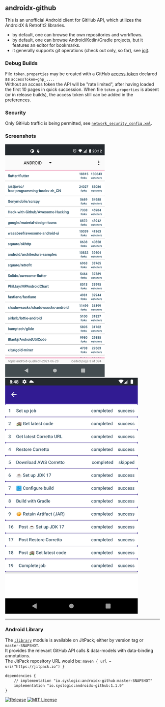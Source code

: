 ## androidx-github

This is an unofficial Android client for GitHub API, which utilizes the AndroidX & Retrofit2 libraries.<br/>
- by default, one can browse the own repositories and workflows.
- by default, one can browse Android/Kotlin/Gradle projects, but it features an editor for bookmarks.
- it generally supports git operations (check out only, so far), see [jgit](https://javadoc.io/doc/org.eclipse.jgit/org.eclipse.jgit/6.2.0.202206071550-r/org.eclipse.jgit/module-summary.html).

### Debug Builds

File `token.properties` may be created with a GitHub [access token](https://github.com/settings/tokens) declared as `accessToken=ghp_...`.<br/>
Without an access token the API will be "rate limited", after having loaded the first 10 pages in quick succession. When file `token.properties` is absent (or in release builds), the access token still can be added in the preferences.

### Security

Only GitHub traffic is being permitted, see [`network_security_config.xml`](mobile/src/main/res/xml/network_security_config.xml).

### Screenshots

![Repositories](screenshots/repositories_30.png?raw=true&sanitize=true "Repositories")<!-- @IGNORE PREVIOUS: link --><br/>
![Workflow Steps](screenshots/workflow_steps_30.png?raw=true&sanitize=true "Workflow Steps")<!-- @IGNORE PREVIOUS: link -->

 ---

### Android Library

The [`:library`](library/src/main/java/io/syslogic/github/api) module is available on JitPack; either by version tag or `master-SNAPSHOT`.<br/>
It provides the relevant GitHub API calls & data-models with data-binding annotations.<br/>
The JitPack repository URL would be: `maven { url = uri("https://jitpack.io") }`

    dependencies {
        // implementation "io.syslogic:androidx-github:master-SNAPSHOT"
        implementation "io.syslogic:androidx-github:1.1.9"
    }

[![Release](https://jitpack.io/v/syslogic/androidx-github.svg)](https://jitpack.io/#io.syslogic/androidx-github)
[![MIT License](https://img.shields.io/github/license/syslogic/androidx-github)](https://github.com/syslogic/androidx-github/blob/master/LICENSE)

